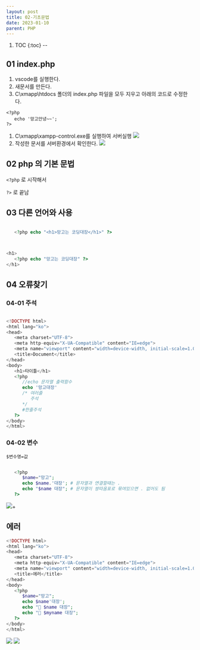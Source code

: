 ```yaml
---
layout: post
title: 02-기초문법
date: 2023-01-10
parent: PHP
---
```

1. TOC
{:toc}
--


## 01 index.php

1. vscode를 실행한다.
1. 새문서를 만든다.
1. C\xmapp\htdocs 폴더의 index.php 파일을 모두 지우고 아래의 코드로 수정한다.

```
<?php
   echo '망고안녕~~';
?>
```

1. C\xmapp\xampp-control.exe를 실행하여 서버실행
   <img src='{{ "/assets/img/php36.jpg" | relative_url }}'>
1. 작성한 문서를 서버환경에서 확인한다.
   <img src='{{ "/assets/img/php37.jpg"| relative_url }}'>

## 02 php 의 기본 문법

`<?php` 로 시작해서

`?>` 로 끝남

## 03 다른 언어와 사용

```php

   <?php echo "<h1>망고는 코딩대장</h1>" ?>
   
```

```php

<h1>
   <?php echo "망고는 코딩대장" ?>
</h1>

```
## 04 오류찾기

### 04-01 주석
```php

<!DOCTYPE html>
<html lang="ko">
<head>
   <meta charset="UTF-8">
   <meta http-equiv="X-UA-Compatible" content="IE=edge">
   <meta name="viewport" content="width=device-width, initial-scale=1.0">
   <title>Document</title>
</head>
<body>
   <h1>타이틀</h1>
   <?php 
      //echo 문자열 출력함수
      echo '망고대장'
      /* 여러줄 
         주석
      */
      #한줄주석
   ?>
</body>
</html>

```

### 04-02 변수

`$변수명=값`

```php

   <?php 
      $name="망고"; 
      echo $name.'대장'; # 문자열과 연결할때는 . 
      echo "$name 대장"; # 문자열이 쌍따옴표로 묶여있으면 . 없어도 됨
   ?>

```
<img src='{{ "/assets/img/php38.jpg"| relative_url }}'>+

## 에러

```php
<!DOCTYPE html>
<html lang="ko">
<head>
   <meta charset="UTF-8">
   <meta http-equiv="X-UA-Compatible" content="IE=edge">
   <meta name="viewport" content="width=device-width, initial-scale=1.0">
   <title>에러</title>
</head>
<body>
   <?php 
      $name="망고";
      echo $name'대장'; 
      echo "🥇 $name 대장";
      echo "🥇 $myname 대장";
   ?>
</body>
</html>

```
<img src='{{ "/assets/img/php39.jpg" | relative_url }}'>
<img src='{{ "/assets/img/php40.jpg" | relative_url }}'>

